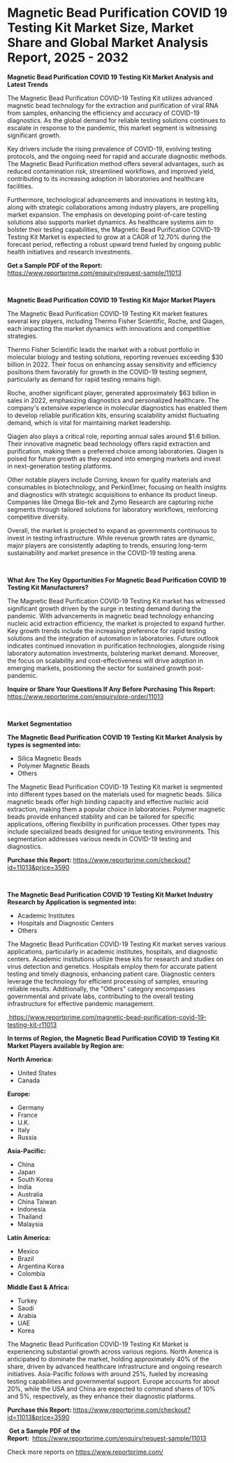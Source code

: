 <p><h1>Magnetic Bead Purification COVID 19 Testing Kit Market Size, Market Share and Global Market Analysis Report, 2025 - 2032</h1></p><p><strong>Magnetic Bead Purification COVID 19 Testing Kit Market Analysis and Latest Trends</strong></p>
<p><p>The Magnetic Bead Purification COVID-19 Testing Kit utilizes advanced magnetic bead technology for the extraction and purification of viral RNA from samples, enhancing the efficiency and accuracy of COVID-19 diagnostics. As the global demand for reliable testing solutions continues to escalate in response to the pandemic, this market segment is witnessing significant growth. </p><p>Key drivers include the rising prevalence of COVID-19, evolving testing protocols, and the ongoing need for rapid and accurate diagnostic methods. The Magnetic Bead Purification method offers several advantages, such as reduced contamination risk, streamlined workflows, and improved yield, contributing to its increasing adoption in laboratories and healthcare facilities. </p><p>Furthermore, technological advancements and innovations in testing kits, along with strategic collaborations among industry players, are propelling market expansion. The emphasis on developing point-of-care testing solutions also supports market dynamics. As healthcare systems aim to bolster their testing capabilities, the Magnetic Bead Purification COVID-19 Testing Kit Market is expected to grow at a CAGR of 12.70% during the forecast period, reflecting a robust upward trend fueled by ongoing public health initiatives and research investments.</p></p>
<p><strong>Get a Sample PDF of the Report:&nbsp;</strong> <a href="https://www.reportprime.com/enquiry/request-sample/11013?utm_campaign=3275&utm_medium=2&utm_source=Github&utm_content=ia&utm_term=20032025&utm_id=magnetic-bead-purification-covid-19-testing-kit">https://www.reportprime.com/enquiry/request-sample/11013</a></p>
<p>&nbsp;</p>
<p><strong>Magnetic Bead Purification COVID 19 Testing Kit Major Market Players</strong></p>
<p><p>The Magnetic Bead Purification COVID-19 Testing Kit market features several key players, including Thermo Fisher Scientific, Roche, and Qiagen, each impacting the market dynamics with innovations and competitive strategies. </p><p>Thermo Fisher Scientific leads the market with a robust portfolio in molecular biology and testing solutions, reporting revenues exceeding $30 billion in 2022. Their focus on enhancing assay sensitivity and efficiency positions them favorably for growth in the COVID-19 testing segment, particularly as demand for rapid testing remains high.</p><p>Roche, another significant player, generated approximately $63 billion in sales in 2022, emphasizing diagnostics and personalized healthcare. The company's extensive experience in molecular diagnostics has enabled them to develop reliable purification kits, ensuring scalability amidst fluctuating demand, which is vital for maintaining market leadership.</p><p>Qiagen also plays a critical role, reporting annual sales around $1.6 billion. Their innovative magnetic bead technology offers rapid extraction and purification, making them a preferred choice among laboratories. Qiagen is poised for future growth as they expand into emerging markets and invest in next-generation testing platforms.</p><p>Other notable players include Corning, known for quality materials and consumables in biotechnology, and PerkinElmer, focusing on health insights and diagnostics with strategic acquisitions to enhance its product lineup. Companies like Omega Bio-tek and Zymo Research are capturing niche segments through tailored solutions for laboratory workflows, reinforcing competitive diversity.</p><p>Overall, the market is projected to expand as governments continuous to invest in testing infrastructure. While revenue growth rates are dynamic, major players are consistently adapting to trends, ensuring long-term sustainability and market presence in the COVID-19 testing arena.</p></p>
<p>&nbsp;</p>
<p><strong>What Are The Key Opportunities For Magnetic Bead Purification COVID 19 Testing Kit Manufacturers?</strong></p>
<p><p>The Magnetic Bead Purification COVID-19 Testing Kit market has witnessed significant growth driven by the surge in testing demand during the pandemic. With advancements in magnetic bead technology enhancing nucleic acid extraction efficiency, the market is projected to expand further. Key growth trends include the increasing preference for rapid testing solutions and the integration of automation in laboratories. Future outlook indicates continued innovation in purification technologies, alongside rising laboratory automation investments, bolstering market demand. Moreover, the focus on scalability and cost-effectiveness will drive adoption in emerging markets, positioning the sector for sustained growth post-pandemic.</p></p>
<p><strong>Inquire or Share Your Questions If Any Before Purchasing This Report:</strong> <a href="https://www.reportprime.com/enquiry/pre-order/11013?utm_campaign=3275&utm_medium=2&utm_source=Github&utm_content=ia&utm_term=20032025&utm_id=magnetic-bead-purification-covid-19-testing-kit">https://www.reportprime.com/enquiry/pre-order/11013</a></p>
<p>&nbsp;</p>
<p><strong>Market Segmentation</strong></p>
<p><strong>The Magnetic Bead Purification COVID 19 Testing Kit Market Analysis by types is segmented into:</strong></p>
<p><ul><li>Silica Magnetic Beads</li><li>Polymer Magnetic Beads</li><li>Others</li></ul></p>
<p><p>The Magnetic Bead Purification COVID-19 Testing Kit market is segmented into different types based on the materials used for magnetic beads. Silica magnetic beads offer high binding capacity and effective nucleic acid extraction, making them a popular choice in laboratories. Polymer magnetic beads provide enhanced stability and can be tailored for specific applications, offering flexibility in purification processes. Other types may include specialized beads designed for unique testing environments. This segmentation addresses various needs in COVID-19 testing and diagnostics.</p></p>
<p><strong>Purchase this Report:&nbsp;</strong><a href="https://www.reportprime.com/checkout?id=11013&price=3590&utm_campaign=3275&utm_medium=2&utm_source=Github&utm_content=ia&utm_term=20032025&utm_id=magnetic-bead-purification-covid-19-testing-kit">https://www.reportprime.com/checkout?id=11013&price=3590</a></p>
<p>&nbsp;</p>
<p><strong>The Magnetic Bead Purification COVID 19 Testing Kit Market Industry Research by Application is segmented into:</strong></p>
<p><ul><li>Academic Institutes</li><li>Hospitals and Diagnostic Centers</li><li>Others</li></ul></p>
<p><p>The Magnetic Bead Purification COVID-19 Testing Kit market serves various applications, particularly in academic institutes, hospitals, and diagnostic centers. Academic institutions utilize these kits for research and studies on virus detection and genetics. Hospitals employ them for accurate patient testing and timely diagnosis, enhancing patient care. Diagnostic centers leverage the technology for efficient processing of samples, ensuring reliable results. Additionally, the "Others" category encompasses governmental and private labs, contributing to the overall testing infrastructure for effective pandemic management.</p></p>
<p><a href="https://www.reportprime.com/magnetic-bead-purification-covid-19-testing-kit-r11013?utm_campaign=3275&utm_medium=2&utm_source=Github&utm_content=ia&utm_term=20032025&utm_id=magnetic-bead-purification-covid-19-testing-kit">&nbsp;https://www.reportprime.com/magnetic-bead-purification-covid-19-testing-kit-r11013</a></p>
<p><strong>In terms of Region, the Magnetic Bead Purification COVID 19 Testing Kit Market Players available by Region are:</strong></p>
<p>
    <p> <strong> North America: </strong>
        <ul>
            <li>United States</li>
            <li>Canada</li>
        </ul>
        </p> 
    <p> <strong> Europe: </strong>
        <ul>
            <li>Germany</li>
            <li>France</li>
            <li>U.K.</li>
            <li>Italy</li>
            <li>Russia</li>
        </ul>
        </p> 
    <p> <strong> Asia-Pacific: </strong>
        <ul>
            <li>China</li>
            <li>Japan</li>
            <li>South Korea</li>
            <li>India</li>
            <li>Australia</li>
            <li>China Taiwan</li>
            <li>Indonesia</li>
            <li>Thailand</li>
            <li>Malaysia</li>
        </ul>
        </p> 
    <p> <strong> Latin America: </strong>
        <ul>
            <li>Mexico</li>
            <li>Brazil</li>
            <li>Argentina Korea</li>
            <li>Colombia</li>
        </ul>
        </p> 
    <p> <strong> Middle East & Africa: </strong>
        <ul>
            <li>Turkey</li>
            <li>Saudi</li>
            <li>Arabia</li>
            <li>UAE</li>
            <li>Korea</li>
        </ul>
    </p>
    </p>
<p><p>The Magnetic Bead Purification COVID-19 Testing Kit Market is experiencing substantial growth across various regions. North America is anticipated to dominate the market, holding approximately 40% of the share, driven by advanced healthcare infrastructure and ongoing research initiatives. Asia-Pacific follows with around 25%, fueled by increasing testing capabilities and governmental support. Europe accounts for about 20%, while the USA and China are expected to command shares of 10% and 5%, respectively, as they enhance their diagnostic platforms.</p></p>
<p><strong>Purchase this Report: </strong><a href="https://www.reportprime.com/checkout?id=11013&price=3590&utm_campaign=3275&utm_medium=2&utm_source=Github&utm_content=ia&utm_term=20032025&utm_id=magnetic-bead-purification-covid-19-testing-kit">https://www.reportprime.com/checkout?id=11013&price=3590</a></p>
<p>&nbsp;<strong>Get a Sample PDF of the Report:&nbsp;&nbsp;</strong><a href="https://www.reportprime.com/enquiry/request-sample/11013?utm_campaign=3275&utm_medium=2&utm_source=Github&utm_content=ia&utm_term=20032025&utm_id=magnetic-bead-purification-covid-19-testing-kit">https://www.reportprime.com/enquiry/request-sample/11013</a></p>
<p><strong></strong></p>
<p>Check more reports on <a href="https://www.reportprime.com/?utm_campaign=3275&utm_medium=2&utm_source=Github&utm_content=ia&utm_term=20032025&utm_id=magnetic-bead-purification-covid-19-testing-kit">https://www.reportprime.com/</a></p>